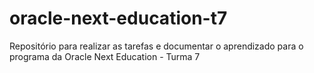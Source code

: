 # oracle-next-education-t7
Repositório para realizar as tarefas e documentar o aprendizado para o programa da Oracle Next Education - Turma 7
